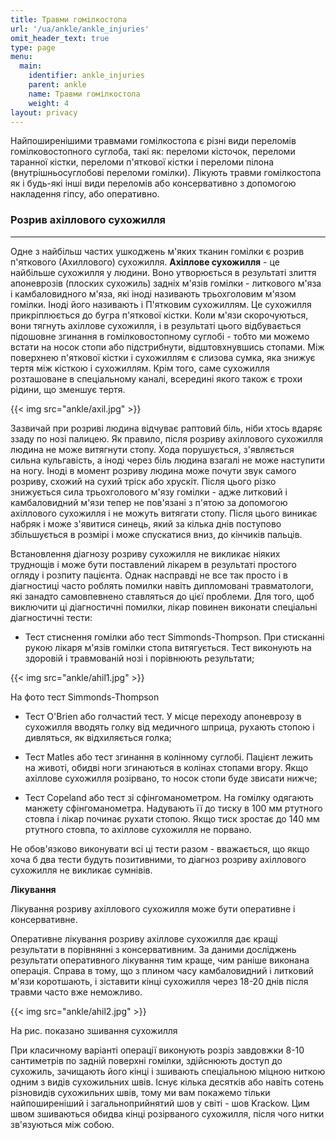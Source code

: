 ```yaml
---
title: Травми гомілкостопа
url: '/ua/ankle/ankle_injuries'
omit_header_text: true
type: page
menu:
  main:
    identifier: ankle_injuries
    parent: ankle
    name: Травми гомілкостопа
    weight: 4
layout: privacy
---
```


Найпоширенішими травмами гомілкостопа є різні види переломів гомілковостопного суглоба, такі як: переломи кісточок,
переломи таранної кістки, переломи п'яткової кістки і переломи пілона (внутрішньосуглобові переломи гомілки). Лікують
травми гомілкостопа як і будь-які інші види переломів або консервативно з допомогою накладення гіпсу, або оперативно.

### Розрив ахіллового сухожилля 
****

Одне з найбільш частих ушкоджень м'яких тканин гомілки є розрив п'яткового (Ахиллового) сухожилля. **Ахіллове
сухожилля** - це найбільше сухожилля у людини. Воно утворюється в результаті злиття апоневрозів (плоских сухожиль)
задніх м'язів гомілки - литкового м'яза і камбаловидного м'яза, які іноді називають трьохголовим м'язом гомілки. Іноді
його називають і П'ятковим сухожиллям. Це сухожилля прикріплюється до бугра п'яткової кістки. Коли м'язи скорочуються,
вони тягнуть ахіллове сухожилля, і в результаті цього відбувається підошовне згинання в гомілковостопному суглобі -
тобто ми можемо встати на носок стопи або підстрибнути, відштовхнувшись стопами. Між поверхнею п'яткової кістки і
сухожиллям є слизова сумка, яка знижує тертя між кісткою і сухожиллям. Крім того, саме сухожилля розташоване в
спеціальному каналі, всередині якого також є трохи рідини, що зменшує тертя.

{{< img src="ankle/axil.jpg" >}}

Зазвичай при розриві людина відчуває раптовий біль, ніби хтось вдаряє ззаду по нозі палицею. Як правило, після розриву
ахіллового сухожилля людина не може витягнути стопу. Хода порушується, з'являється сильна кульгавість, а іноді через
біль людина взагалі не може наступити на ногу. Іноді в момент розриву людина може почути звук самого розриву, схожий на
сухий тріск або хрускіт. Після цього різко знижується сила трьохголового м'язу гомілки - адже литковий і камбаловидний
м'язи тепер не пов'язані з п'ятою за допомогою ахіллового сухожилля і не можуть витягати стопу. Після цього виникає
набряк і може з'явитися синець, який за кілька днів поступово збільшується в розмірі і може спускатися вниз, до кінчиків
пальців.

Встановлення діагнозу розриву сухожилля не викликає ніяких труднощів і може бути поставлений лікарем в результаті
простого огляду і розпиту пацієнта. Однак насправді не все так просто і в діагностиці часто роблять помилки навіть
дипломовані травматологи, які занадто самовпевнено ставляться до цієї проблеми. Для того, щоб виключити ці діагностичні
помилки, лікар повинен виконати спеціальні діагностичні тести:

- Тест стиснення гомілки або тест Simmonds-Thompson. При стисканні рукою лікаря м'язів гомілки стопа витягується. Тест
виконують на здоровій і травмованій нозі і порівнюють результати;

{{< img src="ankle/ahil1.jpg" >}}

На фото тест Simmonds-Thompson

- Тест O'Brien або голчастий тест. У місце переходу апоневрозу в сухожилля вводять голку від медичного шприца, рухають
стопою і дивляться, як відхиляється голка;

- Тест Matles або тест згинання в колінному суглобі. Пацієнт лежить на животі, обидві ноги згинаються в колінах стопами
вгору. Якщо ахіллове сухожилля розірвано, то носок стопи буде звисати нижче;

- Тест Copeland або тест зі сфінгоманометром. На гомілку одягають манжету сфінгоманометра. Надувають її до тиску в 100
мм ртутного стовпа і лікар починає рухати стопою. Якщо тиск зростає до 140 мм ртутного стовпа, то ахіллове сухожилля не
порвано.

Не обов'язково виконувати всі ці тести разом - вважається, що якщо хоча б два тести будуть позитивними, то діагноз
розриву ахіллового сухожилля не викликає сумнівів.

**Лікування**

Лікування розриву ахіллового сухожилля може бути оперативне і консервативне.

Оперативне лікування розриву ахіллове сухожилля дає кращі результати в порівнянні з консервативним. За даними досліджень
результати оперативного лікування тим краще, чим раніше виконана операція. Справа в тому, що з плином часу камбаловидний
і литковий м'язи коротшають, і зіставити кінці сухожилля через 18-20 днів після травми часто вже неможливо.

{{< img src="ankle/ahil2.jpg" >}}

На рис. показано зшивання сухожилля

При класичному варіанті операції виконують розріз завдовжки 8-10 сантиметрів по задній поверхні гомілки, здійснюють
доступ до сухожиль, зачищають його кінці і зшивають спеціальною міцною ниткою одним з видів сухожильних швів. Існує
кілька десятків або навіть сотень різновидів сухожильних швів, тому ми вам покажемо тільки найпоширеніший і
загальноприйнятий шов у світі - шов Krackow. Цим швом зшиваються обидва кінці розірваного сухожилля, після чого нитки
зв'язуються між собою.
